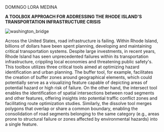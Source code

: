 DOMINGO LORA MEDINA

**A TOOLBOX APPROACH FOR ADDRESSING THE RHODE ISLAND'S TRANSPORTATION INFRASTRUCTURE CRISIS**

![washington_bridge](https://github.com/DomingoLora/LORA_ArcGIS_CourseSPR24/assets/131474399/00be7bd4-0313-49e7-b7d7-ef440f584273)


Across the United States, road infrastructure is failing. Within Rhode Island, billions of dollars have been 
spent planning, developing and maintaining critical transportation systems. Despite large investments, 
in recent years, Rhode Island has seen unprecedented failures within its transportation infrastructure,
crippling local economies and threatening public safety's. This toolbox utilizes three critical tools 
aimed at optimizing hazard identification and urban planning. The buffer tool, for example, facilitates
the creation of buffer zones around geographical elements, which could potentially serve as a visualizing 
feature capable of depicting areas of potential hazard or high risk of failure. On the other hand, the intersect 
tool enables the identification of spatial intersections between road segments and other features, offering 
insights into potential traffic conflict zones and facilitating route optimization studies.  Similarly, 
the dissolve tool merges polygons that overlap or share a common boundary, enabling the consolidation of road 
segments belonging to the same category (e.g., areas prone to structural failure or zones affected by environmental 
hazards) into a single feature.
